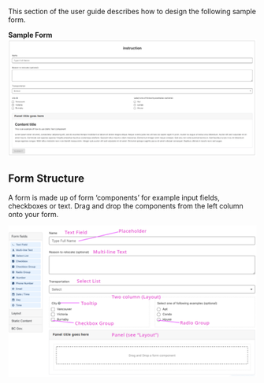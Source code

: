 This section of the user guide describes how to design the following sample form.

**Sample Form**
![Sample Form](images/1.png)  

## Form Structure
A form is made up of form ‘components’ for example input fields, checkboxes or text. Drag and drop the components from the left column onto your form.

![Form Structure](images/2.png)  